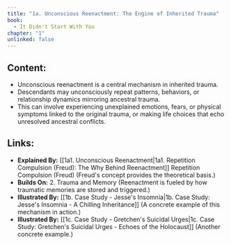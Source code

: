 ```yaml
---
title: "1a. Unconscious Reenactment: The Engine of Inherited Trauma"
book:
  - It Didn't Start With You
chapter: "1"
unlinked: false
---
```

## Content:
- Unconscious reenactment is a central mechanism in inherited trauma. 
- Descendants may unconsciously repeat patterns, behaviors, or relationship dynamics mirroring ancestral trauma. 
- This can involve experiencing unexplained emotions, fears, or physical symptoms linked to the original trauma, or making life choices that echo unresolved ancestral conflicts.

## Links:
- **Explained By:** [[1a1. Unconscious Reenactment|1a1. Repetition Compulsion (Freud): The Why Behind Reenactment]] Repetition Compulsion (Freud) (Freud's concept provides the theoretical basis.)
- **Builds On:** 2. Trauma and Memory (Reenactment is fueled by how traumatic memories are stored and triggered.)
- **Illustrated By:** [[1b. Case Study - Jesse's Insomnia|1b. Case Study: Jesse's Insomnia - A Chilling Inheritance]] (A concrete example of this mechanism in action.)
- **Illustrated By:** [[1c. Case Study - Gretchen's Suicidal Urges|1c. Case Study: Gretchen's Suicidal Urges - Echoes of the Holocaust]] (Another concrete example.)

